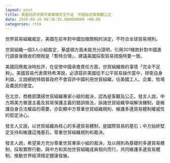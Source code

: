 ```yaml
---
layout: post
title: 美國批評世貿所做事情完全不足　中國指世貿客觀公正
date: 2020-09-16 00:36:55.000000000 +08:00
categories: rthk
---
```


世界貿易組織裁定，美國在前年對中國加徵關稅的決定，不符合全球貿易規則。

世貿組織一個3人小組裁定，華盛頓方面未能充分證明，引用301條款針對中國進行調查後徵收的關稅是「暫時合理」，建議美國採取貿易措施時要一致。

美國回應裁決時批評，在促使中國承擔責任方面，世貿組織做的事情「完全不足夠」。美國貿易代表萊特希澤說，必須容許美國從不公平貿易操作當中，捍衛自身利益，又說總統特朗普政府不會容許中國利用世貿組織，佔美國工人、企業、牧場及農民的便宜。

在北京，商務部讚揚世貿組織專家小組的裁決，認為是客觀及公正。發言人說，中方將美方單邊主義及貿易保護主義的錯誤做法，訴諸世貿組織爭端解決機制，是維護自身合法權益的需要，亦彰顯中方尊重世貿組織規則、維護多邊貿易體制權威性的堅定決心。

發言人又說，以世貿組織為核心的多邊貿易體制，是國際貿易的基石；中方始終堅定支持和維護這塊基石，尊重世貿組織規則和裁決。

發言人說，希望美方充分尊重世貿專家小組的裁決，及以規則為基礎的多邊貿易體制，採取實際行動，與中方和其他世貿組織成員相向而行，共同維護多邊貿易體制，推動世界經濟穩定健康發展。
